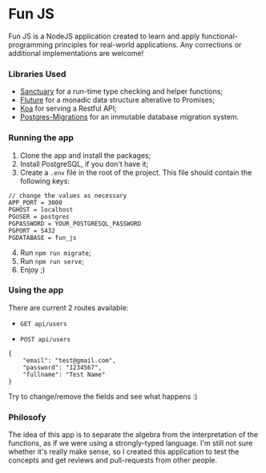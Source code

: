# Fun JS
Fun JS is a NodeJS application created to learn and apply functional-programming principles for real-world applications. Any corrections or additional implementations are welcome! 

### Libraries Used
* [Sanctuary](https://github.com/sanctuary-js/sanctuary) for a run-time type checking and helper functions;
* [Fluture](https://github.com/fluture-js/Fluture) for a monadic data structure alterative to Promises;
* [Koa](https://github.com/koajs/koa) for serving a Restful API;
* [Postgres-Migrations](https://github.com/ThomWright/postgres-migrations) for an immutable database migration system.

### Running the app
1. Clone the app and install the packages;
2. Install PostgreSQL, if you don't have it;
3. Create a `.env` file in the root of the project. This file should contain the following keys:
```
// change the values as necessary
APP_PORT = 3000
PGHOST = localhost
PGUSER = postgres
PGPASSWORD = YOUR_POSTGRESQL_PASSWORD
PGPORT = 5432
PGDATABASE = fun_js
```
4. Run `npm run migrate`;
5. Run `npm run serve`;
6. Enjoy ;)

### Using the app
There are current 2 routes available:
* `GET api/users`

* `POST api/users`
```
{
	"email": "test@gmail.com",
	"password": "1234567",
	"fullname": "Test Name"
}
```
Try to change/remove the fields and see what happens :)


### Philosofy
The idea of this app is to separate the algebra from the interpretation of the functions, as if we were using a strongly-typed language. I'm still not sure whether it's really make sense, so I created this application to test the concepts and get reviews and pull-requests from other people. 

